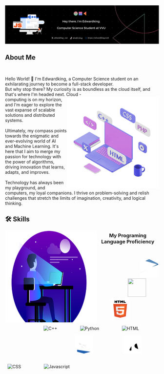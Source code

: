 ![Banner](./GithubREADMEBanner.png)
</br>
## About Me
</br>

Hello World! 👋 I'm Edwardking, a Computer Science student on an exhilarating journey to become a full-stack developer. </br>
But why stop there? My curiosity is as boundless as the cloud itself, and that's where I'm headed next. Cloud <img src="./setup.gif" height="300" width="300" align = "right">
  -</br>computing is on my horizon, and I'm eager to explore the vast expanse of scalable solutions and distributed systems. </br>
</br>
Ultimately, my compass points towards the enigmatic and ever-evolving world of AI </br> and Machine Learning. 
  It's here that I aim to merge my passion for technology with</br> the power of algorithms, driving innovation that learns, adapts, and improves.</br>
  </br>
  Technology has always been my playground, and computers, my loyal companions. I thrive on problem-solving and relish challenges that stretch the limits of imagination, creativity, and logical thinking.
  </br>

  ## 🛠️ Skills 
  <img src="./Dev1.png" height="300" width="300" align = "left">  
  <h3 align="center"> My Programing Language Proficiency </h3> </br>
    <p float="left"> 
        &nbsp;&nbsp;&nbsp;&nbsp;&nbsp;&nbsp;&nbsp;&nbsp;&nbsp;&nbsp;&nbsp;&nbsp;&nbsp;&nbsp;&nbsp;&nbsp;&nbsp;&nbsp;&nbsp;&nbsp;&nbsp;&nbsp;&nbsp;&nbsp;&nbsp;&nbsp;&nbsp;
        &nbsp;&nbsp;&nbsp;&nbsp;&nbsp;&nbsp;&nbsp;
      <img src="./C.gif" height="60" width="60" /> &nbsp; &nbsp; &nbsp; &nbsp; &nbsp; &nbsp; &nbsp; &nbsp; &nbsp; &nbsp; &nbsp; &nbsp; &nbsp;
      <img src="./Python.gif" height="60" width="60" /> &nbsp; &nbsp; &nbsp; &nbsp; &nbsp; &nbsp; &nbsp; &nbsp; &nbsp; &nbsp; &nbsp;
      <img src="./Html.gif" height="75" width="60" />
   </p>

&nbsp; &nbsp; &nbsp; &nbsp; &nbsp;&nbsp;&nbsp;&nbsp;&nbsp;&nbsp;&nbsp;&nbsp;&nbsp;&nbsp;&nbsp;&nbsp;&nbsp;&nbsp;&nbsp;&nbsp; &nbsp;&nbsp;&nbsp;&nbsp;&nbsp;&nbsp;
![C++](https://progress-bar.dev/35) &nbsp; &nbsp; &nbsp; &nbsp; &nbsp; &nbsp; &nbsp; &nbsp; &nbsp; ![Python](https://progress-bar.dev/40) &nbsp; &nbsp; &nbsp; &nbsp; 
&nbsp; &nbsp; &nbsp; &nbsp; &nbsp; ![HTML](https://progress-bar.dev/60) </br>

 <p float="left"> 
        &nbsp;&nbsp;&nbsp;&nbsp;&nbsp;&nbsp;&nbsp;&nbsp;&nbsp;&nbsp;&nbsp;&nbsp;&nbsp;&nbsp;&nbsp;&nbsp;&nbsp;&nbsp;&nbsp;&nbsp;&nbsp;&nbsp;&nbsp;&nbsp;&nbsp;&nbsp;&nbsp;
        &nbsp;&nbsp;&nbsp;&nbsp;&nbsp;&nbsp;&nbsp;  &nbsp; &nbsp; &nbsp; &nbsp; &nbsp; &nbsp; &nbsp; &nbsp; &nbsp; &nbsp; &nbsp;
      <img src="./CSS2.gif" height="60" width="60" />  &nbsp; &nbsp; &nbsp; &nbsp; &nbsp; &nbsp; &nbsp; &nbsp; &nbsp; &nbsp; &nbsp; &nbsp;
      <img src="./Javascript3.gif" height="60" width="60" />
 </p>
 
 &nbsp; &nbsp;&nbsp; &nbsp; &nbsp; &nbsp; &nbsp;&nbsp; &nbsp; &nbsp; &nbsp;&nbsp;&nbsp;&nbsp;&nbsp;&nbsp;&nbsp;&nbsp;&nbsp;&nbsp;&nbsp;&nbsp;&nbsp;&nbsp;&nbsp;&nbsp;&nbsp;&nbsp;&nbsp;&nbsp;&nbsp; &nbsp;&nbsp;&nbsp;&nbsp;&nbsp;&nbsp;&nbsp; &nbsp;
 &nbsp; &nbsp; &nbsp; &nbsp; &nbsp; &nbsp; &nbsp;&nbsp; &nbsp; &nbsp; &nbsp; &nbsp; &nbsp; &nbsp;&nbsp; &nbsp; &nbsp; &nbsp; &nbsp; &nbsp; &nbsp; &nbsp; &nbsp;&nbsp; &nbsp; &nbsp; &nbsp; &nbsp; &nbsp; &nbsp; &nbsp; &nbsp;&nbsp; &nbsp; &nbsp; &nbsp;
 &nbsp; &nbsp; &nbsp; &nbsp; &nbsp;&nbsp; &nbsp; ![CSS](https://progress-bar.dev/30) &nbsp;&nbsp; &nbsp;&nbsp;&nbsp;&nbsp; &nbsp;&nbsp;&nbsp; &nbsp;&nbsp;&nbsp;&nbsp;&nbsp;&nbsp;![Javascript](https://progress-bar.dev/2) </br>

